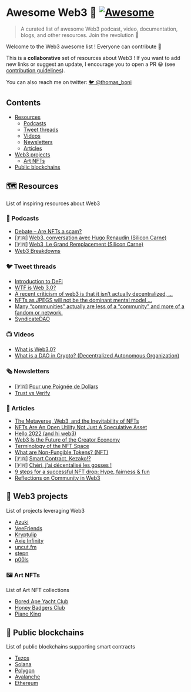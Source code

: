 # Awesome Web3 🌊 [![Awesome](https://awesome.re/badge.svg)](https://awesome.re)

> A curated list of awesome Web3 podcast, video, documentation, blogs, and other resources. Join the revolution 🌊

Welcome to the Web3 awesome list ! Everyone can contribute 🙌

This is a **collaborative** set of resources about Web3 ! If you want to add
new links or suggest an update, I encourage you to open a PR 😀 (see
[contribution guidelines](contributing.md)).

You can also reach me on twitter: [🐦 @thomas_boni](https://twitter.com/thomas_boni)

## Contents

- [Resources](#%EF%B8%8F-resources)
    - [Podcasts](#-podcasts)
    - [Tweet threads](#-tweet-threads)
    - [Videos](#-videos)
    - [Newsletters](#%EF%B8%8F-newsletters)
    - [Articles](#-articles)
- [Web3 projects](#-web3-projects)
    - [Art NFTs](#%EF%B8%8F-art-nfts)
- [Public blockchains](#-public-blockchains)

## 🗺️ Resources

List of inspiring resources about Web3

### 🎤 Podcasts

- [Debate – Are NFTs a scam?](https://www.floorisrising.com/podcast/debate-dennis-porter/)
- [🇫🇷] [Web3, conversation avec Hugo Renaudin (Silicon Carne)](https://podcasts.google.com/feed/aHR0cHM6Ly93d3cuc3ByZWFrZXIuY29tL3Nob3cvNDEyMTM3NS9lcGlzb2Rlcy9mZWVk/episode/aHR0cHM6Ly9hcGkuc3ByZWFrZXIuY29tL2VwaXNvZGUvNDgzMzY4MjI)
- [🇫🇷] [Web3, Le Grand Remplacement (Silicon Carne)](https://podcasts.google.com/feed/aHR0cHM6Ly93d3cuc3ByZWFrZXIuY29tL3Nob3cvNDEyMTM3NS9lcGlzb2Rlcy9mZWVk/episode/aHR0cHM6Ly9hcGkuc3ByZWFrZXIuY29tL2VwaXNvZGUvNDc5MzU3OTg)
- [Web3 Breakdowns](https://podcasts.google.com/feed/aHR0cHM6Ly93ZWJ0aHJlZS5saWJzeW4uY29tL3Jzcw)

### 🐦 Tweet threads

- [Introduction to DeFi](https://twitter.com/GregoireGambatt/status/1483778941693399040)
- [WTF is Web 3.0?](https://twitter.com/codingyuri/status/1443183971127410694)
- [A recent criticism of web3 is that it isn’t actually decentralized, ...](https://twitter.com/cdixon/status/1485303906154467330)
- [NFTs as JPEGS will not be the dominant mental model ...](https://twitter.com/john_c_palmer/status/1485696543277690887)
- [Many “communities” actually are less of a “community” and more of a fandom or network.](https://twitter.com/erinmikail/status/1467269554858602511)
- [SyndicateDAO](https://twitter.com/SyndicateDAO/status/1486001592692260870)

### 📺 Videos

- [What is Web3.0?](https://www.youtube.com/watch?v=nHhAEkG1y2U)
- [What is a DAO in Crypto? (Decentralized Autonomous Organization)](https://www.youtube.com/watch?v=KHm0uUPqmVE)

### 🗞️ Newsletters

- [🇫🇷] [Pour une Poignée de Dollars](https://pourunepoigneededollars.substack.com/)
- [Trust vs Verify](https://thedailygwei.substack.com/p/trust-vs-verify-the-daily-gwei-421)

### 📄 Articles

- [The Metaverse, Web3, and the Inevitability of NFTs](https://medium.com/the-shadow/the-metaverse-web3-and-the-inevitability-of-nfts-18c8fff1db2a)
- [NFTs Are An Open Utility Not Just A Speculative Asset](https://polluterofminds.medium.com/nfts-are-an-open-utility-not-just-a-speculative-asset-353cbe8d72fc)
- [Hello 2022 (and hi web3)](https://uncutfm.substack.com/p/hello-2022-and-hi-web3)
- [Web3 Is the Future of the Creator Economy](https://www.entrepreneur.com/article/403948)
- [Terminology of the NFT Space](https://medium.com/web-design-web-developer-magazine/terminology-of-the-nft-space-aping-mooning-rugging-paperhands-diamondhands-lfg-7524db22185c)
- [What are Non-Fungible Tokens? (NFT)](https://www.kraken.com/learn/what-are-non-fungible-tokens-nft)
- [🇫🇷] [Smart Contract, Kezako!?](https://pourunepoigneededollars.substack.com/p/smart-contract-kezako)
- [🇫🇷] [Chéri, j'ai décentalisé les gosses !](https://pourunepoigneededollars.substack.com/p/cheri-jai-decentralise-les-gosses)
- [9 steps for a successful NFT drop: Hype, fairness & fun](https://queue-it.com/blog/successful-nft-drop/)
- [Reflections on Community in Web3](https://davidspinks.substack.com/p/reflections-on-community-in-web3)

## 🍔 Web3 projects

List of projects leveraging Web3

- [Azuki](https://invisiblecollege.substack.com/p/azuki)
- [VeeFriends](https://veefriends.com/)
- [Kryptulip](https://www.kryptulip.com/)
- [Axie Infinity](https://axieinfinity.com/)
- [uncut.fm](https://uncut.fm/)
- [stepn](https://www.stepn.com/)
- [p00ls](https://www.p00ls.io/)

### 🖼️ Art NFTs

List of Art NFT collections

- [Bored Ape Yacht Club](https://boredapeyachtclub.com/)
- [Honey Badgers Club](https://honeybadgers.club/)
- [Piano King](https://piano-king.com/)

## 🔗 Public blockchains

List of public blockchains supporting smart contracts

- [Tezos](https://tezos.com/)
- [Solana](https://solana.com/)
- [Polygon](https://polygon.technology/)
- [Avalanche](https://www.avax.network/)
- [Ethereum](https://ethereum.org/en/)

